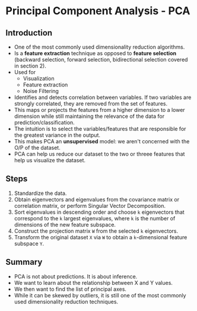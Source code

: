 # Principal Component Analysis - PCA

## Introduction
- One of the most commonly used dimensionality reduction algorithms.
- Is a **feature extraction** technique as opposed to **feature selection** (backward selection, forward selection, bidirectional selection covered in section 2).
- Used for
	- Visualization
	- Feature extraction
	- Noise Filtering
- Identifies and detects correlation between variables. If two variables are strongly correlated, they are removed from the set of features.
- This maps or projects the features from a higher dimension to a lower dimension while still maintaining the relevance of the data for prediction/classification.
- The intuition is to select the variables/features that are responsible for the greatest variance in the output. 
- This makes PCA an **unsupervised** model: we aren't concerned with the O/P of the dataset.
- PCA can help us reduce our dataset to the two or threee features that help us visualize the dataset.

## Steps
1. Standardize the data.
2. Obtain eigenvectors and eigenvalues from the covariance matrix or correlation matrix, or perform Singular Vector Decomposition.
3. Sort eigenvalues in descending order and choose `k` eigenvectors that correspond to the `k` largest eigenvalues, where `k` is the number of dimensions of the new feature subspace.
4. Construct the projection matrix `W` from the selected `k` eigenvectors.
5. Transform the original dataset `X` via `W` to obtain a `k`-dimensional feature subspace `Y`.

## Summary
- PCA is not about predictions. It is about inference.
- We want to learn about the relationship between X and Y values.
- We then want to find the list of principal axes.
- While it can be skewed by outliers, it is still one of the most commonly used dimensionality reduction techniques.